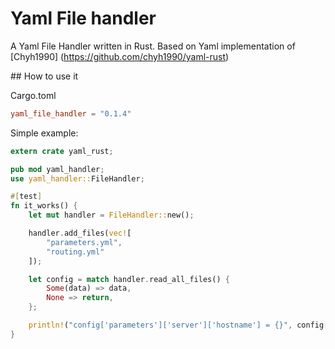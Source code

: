 # Yaml File handler

A Yaml File Handler written in Rust. Based on Yaml implementation of [Chyh1990]
(https://github.com/chyh1990/yaml-rust)

## How to use it

Cargo.toml

```toml
yaml_file_handler = "0.1.4"
```

Simple example:

```rust
extern crate yaml_rust;

pub mod yaml_handler;
use yaml_handler::FileHandler;

#[test]
fn it_works() {
    let mut handler = FileHandler::new();

    handler.add_files(vec![
        "parameters.yml",
        "routing.yml"
    ]);

    let config = match handler.read_all_files() {
        Some(data) => data,
        None => return,
    };

    println!("config['parameters']['server']['hostname'] = {}", config["parameters"]["server"]["hostname"].as_str().unwrap());
}
```
